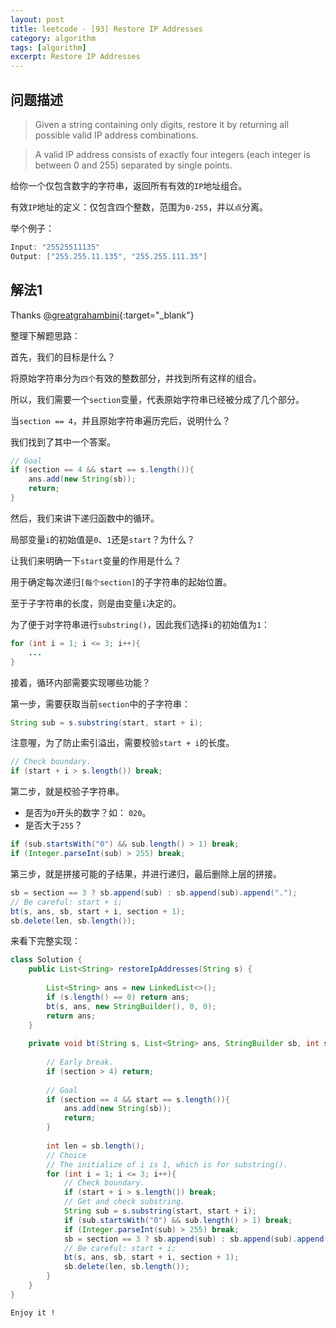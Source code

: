 ```yaml
---
layout: post
title: leetcode - [93] Restore IP Addresses
category: algorithm
tags: [algorithm]
excerpt: Restore IP Addresses
---
```


## 问题描述  

> Given a string containing only digits, restore it by returning all possible valid IP address combinations.  

> A valid IP address consists of exactly four integers (each integer is between 0 and 255) separated by single points.  

给你一个仅包含数字的字符串，返回所有有效的`IP`地址组合。  

有效`IP`地址的定义：仅包含四个整数，范围为`0-255`，并以`点`分离。  


举个例子：  

``` java
Input: "25525511135"
Output: ["255.255.11.135", "255.255.111.35"]
```


## 解法1  

Thanks [@greatgrahambini](https://leetcode.com/problems/restore-ip-addresses/discuss/30944/Very-simple-DFS-solution){:target="_blank"}  

整理下解题思路：  

首先，我们的目标是什么？   

将原始字符串分为`四个`有效的整数部分，并找到所有这样的组合。  

所以，我们需要一个`section`变量，代表原始字符串已经被分成了几个部分。  

当`section == 4`，并且原始字符串遍历完后，说明什么？  

我们找到了其中一个答案。  

``` java
// Goal
if (section == 4 && start == s.length()){
    ans.add(new String(sb));
    return;
}
```

然后，我们来讲下递归函数中的循环。  

局部变量`i`的初始值是`0`、`1`还是`start`？为什么？  

让我们来明确一下`start`变量的作用是什么？  

用于确定每次递归`[每个section]`的子字符串的起始位置。  

至于子字符串的长度，则是由变量`i`决定的。  

为了便于对字符串进行`substring()`，因此我们选择`i`的初始值为`1`：  

``` java
for (int i = 1; i <= 3; i++){
    ...  
}
```

接着，循环内部需要实现哪些功能？  

第一步，需要获取当前`section`中的子字符串：  

``` java
String sub = s.substring(start, start + i);
```

注意喔，为了防止索引溢出，需要校验`start + i`的长度。  

``` java
// Check boundary.
if (start + i > s.length()) break;
```

第二步，就是校验子字符串。  

- 是否为`0`开头的数字？如： `020`。  
- 是否大于`255`？  

``` java
if (sub.startsWith("0") && sub.length() > 1) break;
if (Integer.parseInt(sub) > 255) break;
```

第三步，就是拼接可能的子结果，并进行递归，最后删除上层的拼接。  

``` java
sb = section == 3 ? sb.append(sub) : sb.append(sub).append(".");
// Be careful: start + i;
bt(s, ans, sb, start + i, section + 1);
sb.delete(len, sb.length());
```


来看下完整实现：  


``` java
class Solution {
    public List<String> restoreIpAddresses(String s) {
        
        List<String> ans = new LinkedList<>();
        if (s.length() == 0) return ans;
        bt(s, ans, new StringBuilder(), 0, 0);
        return ans;
    }
    
    private void bt(String s, List<String> ans, StringBuilder sb, int start, int section){
        
        // Early break.
        if (section > 4) return;
        
        // Goal
        if (section == 4 && start == s.length()){
            ans.add(new String(sb));
            return;
        }
        
        int len = sb.length();
        // Choice
        // The initialize of i is 1, which is for substring().
        for (int i = 1; i <= 3; i++){
            // Check boundary.
            if (start + i > s.length()) break;
            // Get and check substring.
            String sub = s.substring(start, start + i);
            if (sub.startsWith("0") && sub.length() > 1) break;
            if (Integer.parseInt(sub) > 255) break;
            sb = section == 3 ? sb.append(sub) : sb.append(sub).append(".");
            // Be careful: start + i;
            bt(s, ans, sb, start + i, section + 1);
            sb.delete(len, sb.length());
        }
    }
}
```

`Enjoy it ! `